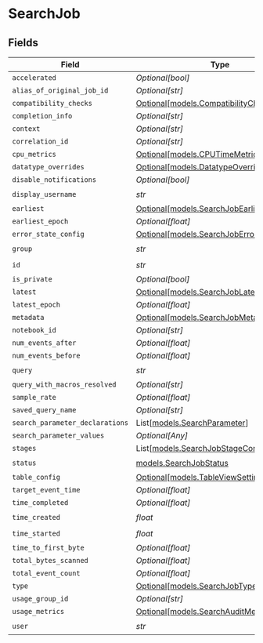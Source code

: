 # SearchJob


## Fields

| Field                                                                                | Type                                                                                 | Required                                                                             | Description                                                                          |
| ------------------------------------------------------------------------------------ | ------------------------------------------------------------------------------------ | ------------------------------------------------------------------------------------ | ------------------------------------------------------------------------------------ |
| `accelerated`                                                                        | *Optional[bool]*                                                                     | :heavy_minus_sign:                                                                   | N/A                                                                                  |
| `alias_of_original_job_id`                                                           | *Optional[str]*                                                                      | :heavy_minus_sign:                                                                   | N/A                                                                                  |
| `compatibility_checks`                                                               | [Optional[models.CompatibilityChecks]](../models/compatibilitychecks.md)             | :heavy_minus_sign:                                                                   | N/A                                                                                  |
| `completion_info`                                                                    | *Optional[str]*                                                                      | :heavy_minus_sign:                                                                   | N/A                                                                                  |
| `context`                                                                            | *Optional[str]*                                                                      | :heavy_minus_sign:                                                                   | N/A                                                                                  |
| `correlation_id`                                                                     | *Optional[str]*                                                                      | :heavy_minus_sign:                                                                   | N/A                                                                                  |
| `cpu_metrics`                                                                        | [Optional[models.CPUTimeMetric]](../models/cputimemetric.md)                         | :heavy_minus_sign:                                                                   | N/A                                                                                  |
| `datatype_overrides`                                                                 | [Optional[models.DatatypeOverrides]](../models/datatypeoverrides.md)                 | :heavy_minus_sign:                                                                   | N/A                                                                                  |
| `disable_notifications`                                                              | *Optional[bool]*                                                                     | :heavy_minus_sign:                                                                   | N/A                                                                                  |
| `display_username`                                                                   | *str*                                                                                | :heavy_check_mark:                                                                   | N/A                                                                                  |
| `earliest`                                                                           | [Optional[models.SearchJobEarliest]](../models/searchjobearliest.md)                 | :heavy_minus_sign:                                                                   | N/A                                                                                  |
| `earliest_epoch`                                                                     | *Optional[float]*                                                                    | :heavy_minus_sign:                                                                   | N/A                                                                                  |
| `error_state_config`                                                                 | [Optional[models.SearchJobErrorStateConfig]](../models/searchjoberrorstateconfig.md) | :heavy_minus_sign:                                                                   | N/A                                                                                  |
| `group`                                                                              | *str*                                                                                | :heavy_check_mark:                                                                   | N/A                                                                                  |
| `id`                                                                                 | *str*                                                                                | :heavy_check_mark:                                                                   | N/A                                                                                  |
| `is_private`                                                                         | *Optional[bool]*                                                                     | :heavy_minus_sign:                                                                   | N/A                                                                                  |
| `latest`                                                                             | [Optional[models.SearchJobLatest]](../models/searchjoblatest.md)                     | :heavy_minus_sign:                                                                   | N/A                                                                                  |
| `latest_epoch`                                                                       | *Optional[float]*                                                                    | :heavy_minus_sign:                                                                   | N/A                                                                                  |
| `metadata`                                                                           | [Optional[models.SearchJobMetadata]](../models/searchjobmetadata.md)                 | :heavy_minus_sign:                                                                   | N/A                                                                                  |
| `notebook_id`                                                                        | *Optional[str]*                                                                      | :heavy_minus_sign:                                                                   | N/A                                                                                  |
| `num_events_after`                                                                   | *Optional[float]*                                                                    | :heavy_minus_sign:                                                                   | N/A                                                                                  |
| `num_events_before`                                                                  | *Optional[float]*                                                                    | :heavy_minus_sign:                                                                   | N/A                                                                                  |
| `query`                                                                              | *str*                                                                                | :heavy_check_mark:                                                                   | N/A                                                                                  |
| `query_with_macros_resolved`                                                         | *Optional[str]*                                                                      | :heavy_minus_sign:                                                                   | N/A                                                                                  |
| `sample_rate`                                                                        | *Optional[float]*                                                                    | :heavy_minus_sign:                                                                   | N/A                                                                                  |
| `saved_query_name`                                                                   | *Optional[str]*                                                                      | :heavy_minus_sign:                                                                   | N/A                                                                                  |
| `search_parameter_declarations`                                                      | List[[models.SearchParameter](../models/searchparameter.md)]                         | :heavy_minus_sign:                                                                   | N/A                                                                                  |
| `search_parameter_values`                                                            | *Optional[Any]*                                                                      | :heavy_minus_sign:                                                                   | N/A                                                                                  |
| `stages`                                                                             | List[[models.SearchJobStageConfig](../models/searchjobstageconfig.md)]               | :heavy_minus_sign:                                                                   | N/A                                                                                  |
| `status`                                                                             | [models.SearchJobStatus](../models/searchjobstatus.md)                               | :heavy_check_mark:                                                                   | N/A                                                                                  |
| `table_config`                                                                       | [Optional[models.TableViewSettings]](../models/tableviewsettings.md)                 | :heavy_minus_sign:                                                                   | N/A                                                                                  |
| `target_event_time`                                                                  | *Optional[float]*                                                                    | :heavy_minus_sign:                                                                   | N/A                                                                                  |
| `time_completed`                                                                     | *Optional[float]*                                                                    | :heavy_minus_sign:                                                                   | N/A                                                                                  |
| `time_created`                                                                       | *float*                                                                              | :heavy_check_mark:                                                                   | N/A                                                                                  |
| `time_started`                                                                       | *float*                                                                              | :heavy_check_mark:                                                                   | N/A                                                                                  |
| `time_to_first_byte`                                                                 | *Optional[float]*                                                                    | :heavy_minus_sign:                                                                   | N/A                                                                                  |
| `total_bytes_scanned`                                                                | *Optional[float]*                                                                    | :heavy_minus_sign:                                                                   | N/A                                                                                  |
| `total_event_count`                                                                  | *Optional[float]*                                                                    | :heavy_minus_sign:                                                                   | N/A                                                                                  |
| `type`                                                                               | [Optional[models.SearchJobType]](../models/searchjobtype.md)                         | :heavy_minus_sign:                                                                   | N/A                                                                                  |
| `usage_group_id`                                                                     | *Optional[str]*                                                                      | :heavy_minus_sign:                                                                   | N/A                                                                                  |
| `usage_metrics`                                                                      | [Optional[models.SearchAuditMetrics]](../models/searchauditmetrics.md)               | :heavy_minus_sign:                                                                   | N/A                                                                                  |
| `user`                                                                               | *str*                                                                                | :heavy_check_mark:                                                                   | N/A                                                                                  |